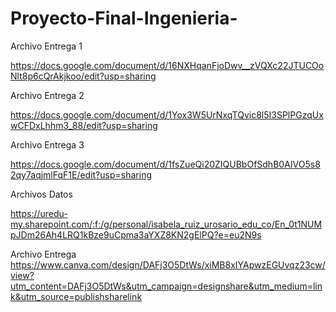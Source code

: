 # Proyecto-Final-Ingenieria-
Archivo Entrega 1

https://docs.google.com/document/d/16NXHqanFjoDwv__zVQXc22JTUCOoNlt8p6cQrAkjkoo/edit?usp=sharing

Archivo Entrega 2

https://docs.google.com/document/d/1Yox3W5UrNxqTQvic8l5I3SPlPGzqUxwCFDxLhhm3_88/edit?usp=sharing

Archivo Entrega 3

https://docs.google.com/document/d/1fsZueQi20ZIQUBbOfSdhB0AIVO5s82qy7aqjmlFqF1E/edit?usp=sharing

Archivos Datos

https://uredu-my.sharepoint.com/:f:/g/personal/isabela_ruiz_urosario_edu_co/En_0t1NUMpJDm26Ah4LRQ1kBze9uCpma3aYXZ8KN2gElPQ?e=eu2N9s

Archivo Entrega
https://www.canva.com/design/DAFj3O5DtWs/xiMB8xIYApwzEGUvqz23cw/view?utm_content=DAFj3O5DtWs&utm_campaign=designshare&utm_medium=link&utm_source=publishsharelink
